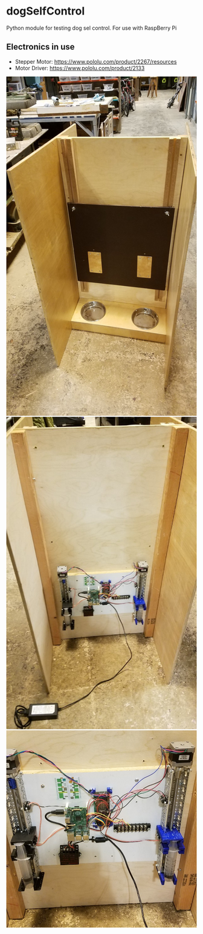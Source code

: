 # dogSelfControl
Python module for testing dog sel control. For use with RaspBerry Pi

## Electronics in use
- Stepper Motor: https://www.pololu.com/product/2267/resources
- Motor Driver: https://www.pololu.com/product/2133



![Closeup of Dog Voting Booth](./images/dogVotingBooth.jpg)
![Image of Feeders](./images/Feeders2.jpg)
![Closeup of Feeders](./images/Feeders1.jpg)
